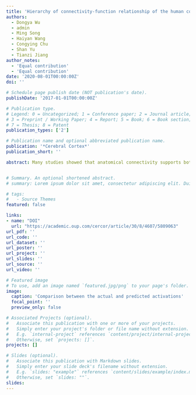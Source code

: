 ```yaml
---
title: 'Hierarchy of connectivity-function relationship of the human cortex revealed through predicting activity across functional domains'
authors:
  - Dongya Wu
  - admin
  - Ming Song
  - Haiyan Wang
  - Congying Chu
  - Shan Yu
  - Tianzi Jiang
author_notes:
  - 'Equal contribution'
  - 'Equal contribution'
date: '2020-08-01T00:00:00Z'
doi: ''

# Schedule page publish date (NOT publication's date).
publishDate: '2017-01-01T00:00:00Z'

# Publication type.
# Legend: 0 = Uncategorized; 1 = Conference paper; 2 = Journal article;
# 3 = Preprint / Working Paper; 4 = Report; 5 = Book; 6 = Book section;
# 7 = Thesis; 8 = Patent
publication_types: ['2']

# Publication name and optional abbreviated publication name.
publication: '*Cerebral Cortex*'
publication_short: ''

abstract: Many studies showed that anatomical connectivity supports both anatomical and functional hierarchies that span across the primary and association cortices in the cerebral cortex. Even though a structure–function relationship has been indicated to uncouple in the association cortex, it is still unknown whether anatomical connectivity can predict functional activations to the same degree throughout the cortex, and it remains unclear whether a hierarchy of this connectivity–function relationship (CFR) exists across the human cortex. We first addressed whether anatomical connectivity could be used to predict functional activations across different functional domains using multilinear regression models. Then, we characterized the CFR by predicting activity from anatomical connectivity throughout the cortex. We found that there is a hierarchy of CFR between sensory–motor and association cortices. Moreover, this CFR hierarchy was correlated to the functional and anatomical hierarchies, respectively, reflected in functional flexibility and the myelin map. Our results suggest a shared hierarchical mechanism in the cortex, a finding which provides important insights into the anatomical and functional organizations of the human brain.


# Summary. An optional shortened abstract.
# summary: Lorem ipsum dolor sit amet, consectetur adipiscing elit. Duis posuere tellus ac convallis placerat. Proin tincidunt magna sed ex sollicitudin condimentum.

# tags:
#   - Source Themes
featured: false

links:
- name: "DOI"
  url: "https://academic.oup.com/cercor/article/30/8/4607/5809063"
url_pdf: ''
url_code: ''
url_dataset: ''
url_poster: ''
url_project: ''
url_slides: ''
url_source: ''
url_video: ''

# Featured image
# To use, add an image named `featured.jpg/png` to your page's folder.
image:
  caption: 'Comparison between the actual and predicted activations'
  focal_point: ''
  preview_only: false

# Associated Projects (optional).
#   Associate this publication with one or more of your projects.
#   Simply enter your project's folder or file name without extension.
#   E.g. `internal-project` references `content/project/internal-project/index.md`.
#   Otherwise, set `projects: []`.
projects: []

# Slides (optional).
#   Associate this publication with Markdown slides.
#   Simply enter your slide deck's filename without extension.
#   E.g. `slides: "example"` references `content/slides/example/index.md`.
#   Otherwise, set `slides: ""`.
slides:
---
```

